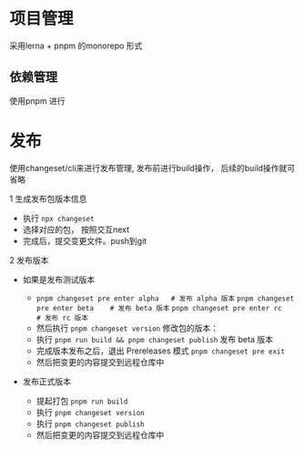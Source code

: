 # 项目管理

采用lerna + pnpm 的monorepo 形式

## 依赖管理
使用pnpm 进行


# 发布

使用changeset/cli来进行发布管理, 发布前进行build操作， 后续的build操作就可省略

1 生成发布包版本信息
- 执行 `npx changeset`
- 选择对应的包， 按照交互next
- 完成后，提交变更文件。push到git

2 发布版本

- 如果是发布测试版本
    - `pnpm changeset pre enter alpha   # 发布 alpha 版本`
      `pnpm changeset pre enter beta    # 发布 beta 版本`
      `pnpm changeset pre enter rc      # 发布 rc 版本`
    - 然后执行 `pnpm changeset version` 修改包的版本：
    - 执行 `pnpm run build && pnpm changeset publish` 发布 beta 版本
    - 完成版本发布之后，退出 Prereleases 模式 `pnpm changeset pre exit`
    - 然后把变更的内容提交到远程仓库中


- 发布正式版本
    - 提起打包 `pnpm run build`
    - 执行 `pnpm changeset version`
    - 执行 `pnpm changeset publish`
    - 然后把变更的内容提交到远程仓库中

